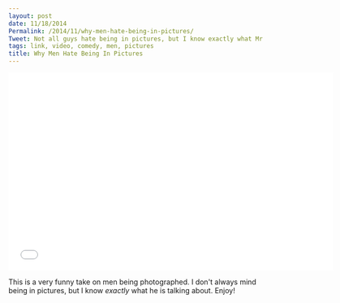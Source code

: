 ```yaml
---
layout: post
date: 11/18/2014
Permalink: /2014/11/why-men-hate-being-in-pictures/
Tweet: Not all guys hate being in pictures, but I know exactly what Mr. Sherrard is talking about.
tags: link, video, comedy, men, pictures
title: Why Men Hate Being In Pictures
---
```


<iframe id="video" width="640" height="390" src="//www.youtube.com/embed/ZQSVa9ZDUDk" frameborder="0" allowfullscreen></iframe>

This is a very funny take on men being photographed. I don't always mind being in pictures, but I know *exactly* what he is talking about. Enjoy!